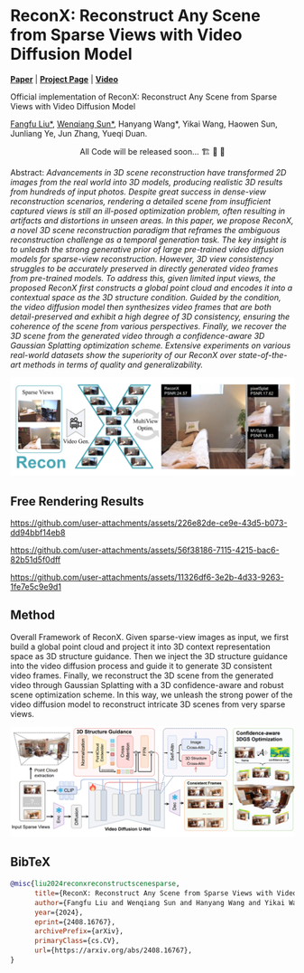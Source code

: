 # ReconX: Reconstruct Any Scene from Sparse Views with Video Diffusion Model

[**Paper**](https://arxiv.org/abs/2408.16767) | [**Project Page**](https://liuff19.github.io/ReconX/) | [**Video**](https://youtu.be/UuL2nP5rJcI)

Official implementation of ReconX: Reconstruct Any Scene from Sparse Views with Video Diffusion Model

[Fangfu Liu*](https://liuff19.github.io/), [Wenqiang Sun*](https://github.com/wenqsun), Hanyang Wang*, Yikai Wang, Haowen Sun, Junliang Ye, Jun Zhang, Yueqi Duan.


<p align="center"> All Code will be released soon... 🏗️ 🚧 🔨</p>

Abstract: *Advancements in 3D scene reconstruction have transformed 2D images from the real world into 3D models, producing realistic 3D results from hundreds of input photos. Despite great success in dense-view reconstruction scenarios, rendering a detailed scene from insufficient captured views is still an ill-posed optimization problem, often resulting in artifacts and distortions in unseen areas. In this paper, we propose ReconX, a novel 3D scene reconstruction paradigm that reframes the ambiguous reconstruction challenge as a temporal generation task. The key insight is to unleash the strong generative prior of large pre-trained video diffusion models for sparse-view reconstruction. However, 3D view consistency struggles to be accurately preserved in directly generated video frames from pre-trained models. To address this, given limited input views, the proposed ReconX first constructs a global point cloud and encodes it into a contextual space as the 3D structure condition. Guided by the condition, the video diffusion model then synthesizes video frames that are both detail-preserved and exhibit a high degree of 3D consistency, ensuring the coherence of the scene from various perspectives. Finally, we recover the 3D scene from the generated video through a confidence-aware 3D Gaussian Splatting optimization scheme. Extensive experiments on various real-world datasets show the superiority of our ReconX over state-of-the-art methods in terms of quality and generalizability.*

<p align="center">
    <img src="assets/teaser.png">
</p>

## Free Rendering Results
https://github.com/user-attachments/assets/226e82de-ce9e-43d5-b073-dd94bbf14eb8

https://github.com/user-attachments/assets/56f38186-7115-4215-bac6-82b51d5f0dff

https://github.com/user-attachments/assets/11326df6-3e2b-4d33-9263-1fe7e5c9e9d1



## Method

Overall Framework of ReconX. Given sparse-view images as input, we first build a global point cloud and project it into 3D context representation space as 3D structure guidance. Then we inject the 3D structure guidance into the video diffusion process and guide it to generate 3D consistent video frames. Finally, we reconstruct the 3D scene from the generated video through Gaussian Splatting with a 3D confidence-aware and robust scene optimization scheme. In this way, we unleash the strong power of the video diffusion model to reconstruct intricate 3D scenes from very sparse views.
<p align="center">
    <img src="assets/method.png">
</p>






## BibTeX

```bibtex
@misc{liu2024reconxreconstructscenesparse,
      title={ReconX: Reconstruct Any Scene from Sparse Views with Video Diffusion Model}, 
      author={Fangfu Liu and Wenqiang Sun and Hanyang Wang and Yikai Wang and Haowen Sun and Junliang Ye and Jun Zhang and Yueqi Duan},
      year={2024},
      eprint={2408.16767},
      archivePrefix={arXiv},
      primaryClass={cs.CV},
      url={https://arxiv.org/abs/2408.16767}, 
}
```
